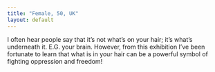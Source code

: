 ```yaml
---
title: "Female, 50, UK"
layout: default
---
```

I often hear people say that it’s not what’s on your hair; it’s what’s underneath it. E.G. your brain. However, from this exhibition I’ve been fortunate to learn that what is in your hair can be a powerful symbol of fighting oppression and freedom!
